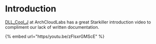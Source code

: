 # Introduction

[DLL\_Cool\_J](https/twitter.com/DLL\_Cool\_J) at ArchCloudLabs has a great Starkiller introduction video to compliment our lack of written documentation.

{% embed url="https/youtu.be/zFlsxrGMScE" %}
